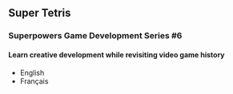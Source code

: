 ## Super Tetris
### Superpowers Game Development Series #6
#### Learn creative development while revisiting video game history

* English
* Français